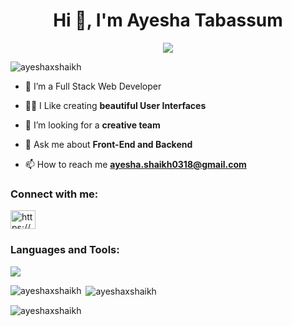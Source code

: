 <h1 align="center">Hi 👋, I'm Ayesha Tabassum</h1>
<div align="center">
 <img src="https://readme-typing-svg.herokuapp.com?font=Crimson+Text&pause=1000&color=29F742&background=9FFF3A00&center=true&vCenter=true&width=435&lines=FULL+STACK+DEVELOPER;QUICK+LEARNER"/>
 </div>

<p align="left"> <img src="https://komarev.com/ghpvc/?username=ayeshaxshaikh&label=Profile%20views&color=0e75b6&style=flat" alt="ayeshaxshaikh" /> </p>

- 🌱 I’m a Full Stack Web Developer

- 👨‍💻 I Like creating **beautiful User Interfaces**

- 🤝 I’m looking for a **creative team**

- 💬 Ask me about **Front-End and Backend**

- 📫 How to reach me **ayesha.shaikh0318@gmail.com**

<h3 align="left">Connect with me:</h3>
<p align="left">
<a href="https://www.linkedin.com/in/ayeshaxshaikh/" target="_blank"><img align="center" src="https://raw.githubusercontent.com/rahuldkjain/github-profile-readme-generator/master/src/images/icons/Social/linked-in-alt.svg" alt="https://www.linkedin.com/in/ayeshaxshaikh/" height="30" width="40" /></a>
</p>

<h3 align="left">Languages and Tools:</h3>
<p align="left">
  <a href="https://skillicons.dev">
    <img src="https://skillicons.dev/icons?i=js,python,html,css,bootstrap,npm,react,nodejs,express,mysql,mongo,vite,vscode,git,github,materialui,netlify,postman,redux,replit,sass,stackoverflow,tailwind,ts," />
  </a>
</p>

<p><img align="left" src="https://github-readme-stats.vercel.app/api/top-langs?username=ayeshaxshaikh&show_icons=true&locale=en&layout=compact" alt="ayeshaxshaikh" /></p>

<p>&nbsp;<img align="center" src="https://github-readme-stats.vercel.app/api?username=ayeshaxshaikh&show_icons=true&locale=en" alt="ayeshaxshaikh" /></p>

<p><img align="center" src="https://github-readme-streak-stats.herokuapp.com/?user=ayeshaxshaikh&" alt="ayeshaxshaikh" /></p>



